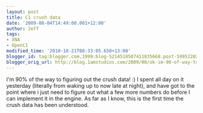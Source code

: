 ```yaml
---
layout: post
title: C1 crush data
date: '2009-08-04T14:49:00.001+12:00'
author: Jeff
tags:
- XNA
- OpenC1
modified_time: '2010-10-21T08:33:05.650+13:00'
blogger_id: tag:blogger.com,1999:blog-5214518507411835668.post-599522027290459278
blogger_orig_url: http://blog.1amstudios.com/2009/08/ok-im-90-of-way-to-figuring-out-crush.html
---
```

I'm 90% of the way to figuring out the crush data! :)  I spent all day on it yesterday (literally from waking up to now late at night), and have got to the point where i just need to figure out what a few more numbers do before I can implement it in the engine. As far as I know, this is the first time the crush data has been understood.